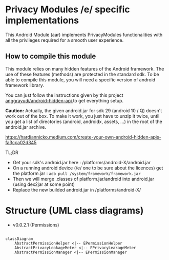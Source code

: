 # Privacy Modules /e/ specific implementations

This Android Module (aar) implements PrivacyModules functionalities with all the privileges required for a smooth user experience.

## How to compile this module

This module relies on many hidden features of the Android framework. The use of these features (methods) are protected in the standard sdk. 
To be able to compile this module, you will need a specific version of android framework library.   

You can just follow the instructions given by this project [ anggrayudi/android-hidden-api ](https://github.com/anggrayudi/android-hidden-api) to get everything setup.  

**Caution:** Actually, the given android.jar for sdk 29 (android 10 / Q) doesn't work out of the box. To make it work, you just have to unzip it twice, until you get a list of directories (android, androidx, assets, ...) in the root of the android.jar archive.


https://hardiannicko.medium.com/create-your-own-android-hidden-apis-fa3cca02d345

TL;DR

* Get your sdk's android.jar here : <SDK-dir>/platforms/android-X/android.jar
* On a running android device (/e/ one to be sure about the licences) get the platform.jar : `adb pull /system/framework/framework.jar`
* Then we will merge .classes of platform.jar/android into android.jar (using dex2jar at some point)
* Replace the new builded android.jar in <SDK-dir>/platforms/android-X/


# Structure (UML class diagrams)

* v0.0.2.1 (Permissions)


```mermaid

classDiagram
    AbstractPermissionHelper <|-- EPermissionHelper
    AbstractPrivacyLeakageMeter <|-- EPrivacyLeakageMeter
    AbstractPermissionManager <|-- EPermissionManager
